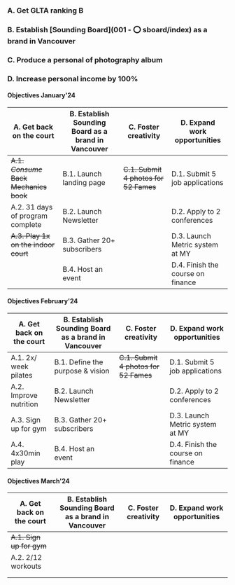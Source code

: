 ### A. Get GLTA ranking B
### B. Establish [Sounding Board](001 - ⭕️ sboard/index) as a brand in Vancouver
### C. Produce a personal of photography album
### D. Increase personal income by 100%

#### Objectives January'24

| A. Get back on the court | B. Establish **Sounding Board** as a brand in Vancouver | C. Foster creativity | D. Expand work opportunities |
| ----- |----- | ----- | ----- |
| ~~A.1. *Consume* Back Mechanics book~~ | B.1. Launch landing page | ~~C.1. Submit 4 photos for 52 Fames~~ | D.1. Submit 5 job applications |
| A.2. 31 days of program complete | B.2. Launch Newsletter |  | D.2. Apply to 2 conferences |
| ~~A.3. Play 1x on the indoor court~~ | B.3. Gather 20+ subscribers |  | D.3. Launch Metric system at MY |
|  | B.4. Host an event |  | D.4. Finish the course on finance |

#### Objectives February'24

| A. Get back on the court | B. Establish **Sounding Board** as a brand in Vancouver | C. Foster creativity                  | D. Expand work opportunities      |
| ------------------------ | ------------------------------------------------------- | ------------------------------------- | --------------------------------- |
| A.1. 2x/ week pilates    | B.1. Define the purpose & vision                        | ~~C.1. Submit 4 photos for 52 Fames~~ | D.1. Submit 5 job applications    |
| A.2. Improve nutrition   | B.2. Launch Newsletter                                  |                                       | D.2. Apply to 2 conferences       |
| A.3. Sign up for gym     | B.3. Gather 20+ subscribers                             |                                       | D.3. Launch Metric system at MY   |
| A.4. 4x30min play        | B.4. Host an event                                      |                                       | D.4. Finish the course on finance |

#### Objectives March'24

| A. Get back on the court | B. Establish **Sounding Board** as a brand in Vancouver | C. Foster creativity | D. Expand work opportunities |
| ------------------------ | ------------------------------------------------------- | -------------------- | ---------------------------- |
| ~~A.1. Sign up for gym~~ |                                                         |                      |                              |
| A.2. 2/12 workouts       |                                                         |                      |                              |
|                          |                                                         |                      |                              |
|                          |                                                         |                      |                              |


